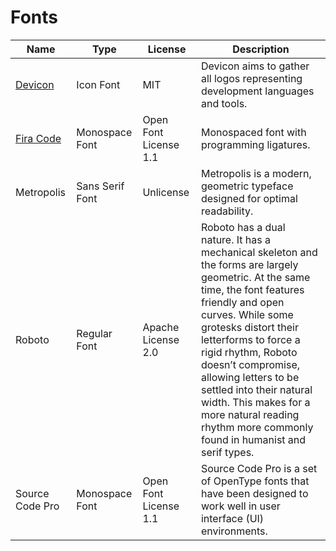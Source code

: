 # Fonts

| Name                                    | Type            | License               | Description                                                                                                                                                                                                                                                                                                                                                                                                        |
|-----------------------------------------|-----------------|-----------------------|--------------------------------------------------------------------------------------------------------------------------------------------------------------------------------------------------------------------------------------------------------------------------------------------------------------------------------------------------------------------------------------------------------------------|
| [Devicon](https://devicon.dev/)         | Icon Font       | MIT                   | Devicon aims to gather all logos representing development languages and tools.                                                                                                                                                                                                                                                                                                                                     |
| [Fira Code](github.com/tonsky/FiraCode) | Monospace Font  | Open Font License 1.1 | Monospaced font with programming ligatures.                                                                                                                                                                                                                                                                                                                                                                        |
| Metropolis                              | Sans Serif Font | Unlicense             | Metropolis is a modern, geometric typeface designed for optimal readability.                                                                                                                                                                                                                                                                                                                                       |
| Roboto                                  | Regular Font    | Apache License 2.0    | Roboto has a dual nature. It has a mechanical skeleton and the forms are largely geometric. At the same time, the font features friendly and open curves. While some grotesks distort their letterforms to force a rigid rhythm, Roboto doesn’t compromise, allowing letters to be settled into their natural width. This makes for a more natural reading rhythm more commonly found in humanist and serif types. |
| Source Code Pro                         | Monospace Font  | Open Font License 1.1 | Source Code Pro is a set of OpenType fonts that have been designed to work well in user interface (UI) environments.                                                                                                                                                                                                                                                                                               |
